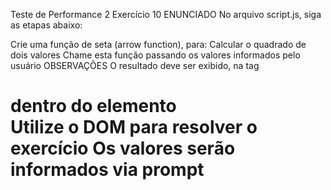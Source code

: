 Teste de Performance 2
Exercício 10
ENUNCIADO
No arquivo script.js, siga as etapas abaixo:

Crie uma função de seta (arrow function), para:
Calcular o quadrado de dois valores
Chame esta função passando os valores informados pelo usuário
OBSERVAÇÕES
O resultado deve ser exibido, na tag <h1> dentro do elemento <div>
Utilize o DOM para resolver o exercício
Os valores serão informados via prompt